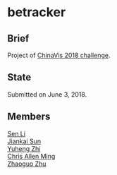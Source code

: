 # betracker

## Brief  

Project of [ChinaVis 2018 challenge][1].   

## State

Submitted on June 3, 2018.   

## Members

[Sen Li][2]  
[Jiankai Sun][3]  
[Yuheng Zhi][4]  
[Chris Allen Ming][5]  
[Zhaoguo Zhu][6]  
 
[1]: http://www.chinavis.org/2018/challenge.html/        "ChinaVis 2018 challenge"   
[2]: https://github.com/SenL1997                         "Sen Li"  
[3]: https://github.com/Jiankai-Sun                      "Jiankai Sun"  
[4]: https://github.com/YuhengZhi                        "Yuheng Zhi"  
[5]: https://github.com/ChrisAllenMing                   "Chris Allen Ming"  
[6]: https://github.com/ArmandoZ                         "Zhaoguo Zhu"  